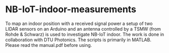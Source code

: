 # NB-IoT-indoor-measurements
To map an indoor position with a received signal power a setup of two LIDAR sensors on an Arduino and an antenna controlled by a TSMW (from Rohde &amp; Schwarz) is used to investigate NB-IoT indoor. The work is done in collaboration with DTU Photonics. The scripts is primarily in MATLAB. Please read the manual.pdf before using. 
